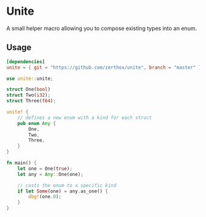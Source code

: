 # Unite
A small helper macro allowing you to compose existing types into an enum.

## Usage
```toml
[dependencies]
unite = { git = "https://github.com/zerthox/unite", branch = "master" }
```

```rust
use unite::unite;

struct One(bool)
struct Two(i32);
struct Three(f64);

unite! {
	// defines a new enum with a kind for each struct
	pub enum Any {
		One,
		Two,
		Three,
	}
}

fn main() {
	let one = One(true);
	let any = Any::One(one);

	// casts the enum to a specific kind
	if let Some(one) = any.as_one() {
		dbg!(one.0);
	}
}
```
